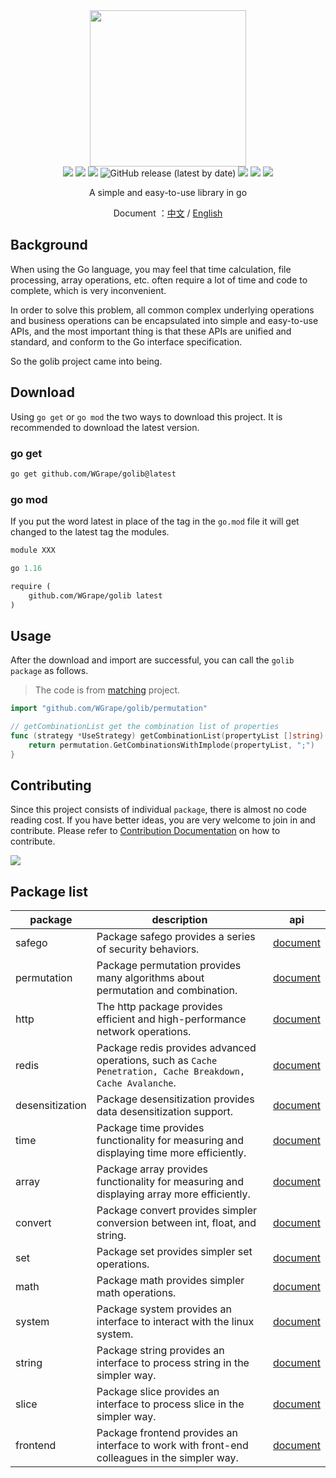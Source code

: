 <div align="center">
<img width="250" src="https://user-images.githubusercontent.com/35942268/177622393-c67a9433-eb2b-4de3-a8e9-262d4db48565.png">
</div>

<div align="center">
    <!-- oscs: https://www.oscs1024.com/cd/1543980900807675904?sign=a3d02348 -->
    <!-- https://www.murphysec.com/ -->
    <a href="https://www.oscs1024.com/project/oscs/WGrape/golib?ref=badge_small" alt="OSCS Status"><img src="https://www.oscs1024.com/platform/badge/WGrape/golib.svg?size=small"/></a>
    <img src="https://img.shields.io/badge/go-1.13+-blue.svg">
    <img src="https://github.com/wgrape/golib/actions/workflows/build.yml/badge.svg">
    <img alt="GitHub release (latest by date)" src="https://img.shields.io/github/v/release/wgrape/golib">
    <img src="https://img.shields.io/badge/Document-中文/English-orange.svg">
    <a href="https://godoc.org/github.com/WGrape/golib"><img src="https://godoc.org/github.com/WGrape/golib?status.svg" ></a>
    <img src="https://img.shields.io/badge/License-MIT-green.svg">   
</div>

<div align="center">    
    <p>A simple and easy-to-use library in go</p>
    <p>Document ：<a href="/README.zh-CN.md">中文</a> / <a href="/README.md">English</a></p>
</div>

## Background

When using the Go language, you may feel that time calculation, file processing, array operations, etc. often require a lot of time and code to complete, which is very inconvenient.

In order to solve this problem, all common complex underlying operations and business operations can be encapsulated into simple and easy-to-use APIs, and the most important thing is that these APIs are unified and standard, and conform to the Go interface specification.

So the golib project came into being.

## Download
Using ```go get``` or ```go mod``` the two ways to download this project. It is recommended to download the latest version.

### go get
```bash
go get github.com/WGrape/golib@latest
```

### go mod
If you put the word latest in place of the tag in the ```go.mod``` file it will get changed to the latest tag the modules.

```mod
module XXX

go 1.16

require (
    github.com/WGrape/golib latest
)

```

## Usage
After the download and import are successful, you can call the ```golib package``` as follows.

> The code is from [matching](https://github.com/WGrape/matching/blob/main/pkg/strategy/strategy.go) project.

```go
import "github.com/WGrape/golib/permutation"

// getCombinationList get the combination list of properties
func (strategy *UseStrategy) getCombinationList(propertyList []string) []string {
    return permutation.GetCombinationsWithImplode(propertyList, ";")
}
```

## Contributing
Since this project consists of individual ```package```, there is almost no code reading cost. If you have better ideas, you are very welcome to join in and contribute. Please refer to [Contribution Documentation](.github/CONTRIBUTING.md) on how to contribute.

<img src="https://contrib.rocks/image?repo=wgrape/golib">

## Package list

| package         | description                                                                                                    | api                                                                    |
|-----------------|----------------------------------------------------------------------------------------------------------------|------------------------------------------------------------------------|
| safego          | Package safego provides a series of security behaviors.                                                        | [document](https://pkg.go.dev/github.com/WGrape/golib/safego)          |
| permutation     | Package permutation provides many algorithms about permutation and combination.                                | [document](https://pkg.go.dev/github.com/WGrape/golib/permutation)     |
| http            | The http package provides efficient and high-performance network operations.                                   | [document](https://pkg.go.dev/github.com/WGrape/golib/http)            |
| redis           | Package redis provides advanced operations, such as ```Cache Penetration, Cache Breakdown, Cache Avalanche```. | [document](https://pkg.go.dev/github.com/WGrape/golib/redis)           |
| desensitization | Package desensitization provides data desensitization support.                                                 | [document](https://pkg.go.dev/github.com/WGrape/golib/desensitization) |
| time            | Package time provides functionality for measuring and displaying time more efficiently.                        | [document](https://pkg.go.dev/github.com/WGrape/golib/time)            |
 | array           | Package array provides functionality for measuring and displaying array more efficiently.                      | [document](https://pkg.go.dev/github.com/WGrape/golib/array)           |
| convert         | Package convert provides simpler conversion between int, float, and string.                                    | [document](https://pkg.go.dev/github.com/WGrape/golib/convert)         |
| set             | Package set provides simpler set operations.                                                                   | [document](https://pkg.go.dev/github.com/WGrape/golib/set)             |
| math            | Package math provides simpler math operations.                                                                 | [document](https://pkg.go.dev/github.com/WGrape/golib/math)            |
| system          | Package system provides an interface to interact with the linux system.                                        | [document](https://pkg.go.dev/github.com/WGrape/golib/system)          |
| string          | Package string provides an interface to process string in the simpler way.                                     | [document](https://pkg.go.dev/github.com/WGrape/golib/string)          |
| slice           | Package slice provides an interface to process slice in the simpler way.                                       | [document](https://pkg.go.dev/github.com/WGrape/golib/slice)           |
| frontend        | Package frontend provides an interface to work with front-end colleagues in the simpler way.                   | [document](https://pkg.go.dev/github.com/WGrape/golib/frontend)        |
